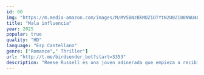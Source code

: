 ```yaml
---
id: 60
img: "https://m.media-amazon.com/images/M/MV5BNzBkMDZiOTYtN2U0Zi00NWU4LWFkMmYtZTUwOGYwZGE2NjdhXkEyXkFqcGc@._V1_SX300.jpg"
title: "Mala influencia"
year: 2025
popular: true
quality: "HD"
language: "Esp Castellano"
genre: ["Romance"," Thriller"]
url: "http://t.me/birdsender_bot?start=3353"
description: "Reese Russell es una joven adinerada que empieza a recibir amenazas anónimas y a vivir sucesos extraños que la ponen en peligro. Su padre, Bruce Russell, decide entonces buscarle un guardaespaldas y acaba contratando a un joven criminal llamado Eros Douglas."
---
```

